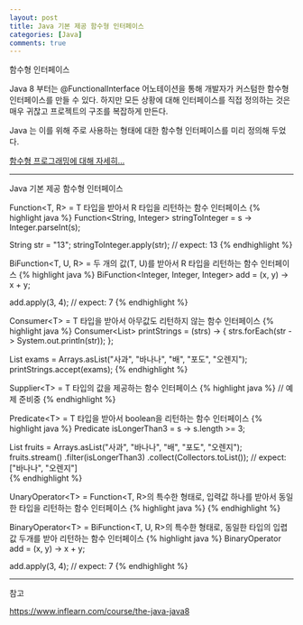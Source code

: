 ```yaml
---
layout: post
title: Java 기본 제공 함수형 인터페이스
categories: [Java]
comments: true
---
```


함수형 인터페이스

Java 8 부터는 @FunctionalInterface 어노테이션을 통해 개발자가 커스텀한 함수형 인터페이스를 만들 수 있다. 하지만 모든 상황에 대해 인터페이스를 직접 정의하는 것은 매우 귀찮고 프로젝트의 구조를 복잡하게 만든다.

Java 는 이를 위해 주로 사용하는 형태에 대한 함수형 인터페이스를 미리 정의해 두었다.

<a target="_blank" href="https://hotsse.github.io/articles/2021-09/Java-%EA%B0%9D%EC%B2%B4%EC%A7%80%ED%96%A5-%ED%94%84%EB%A1%9C%EA%B7%B8%EB%9E%98%EB%B0%8D-vs.-%ED%95%A8%EC%88%98%ED%98%95-%ED%94%84%EB%A1%9C%EA%B7%B8%EB%9E%98%EB%B0%8D">함수형 프로그래밍에 대해 자세히...</a>

-----------

Java 기본 제공 함수형 인터페이스

Function<T, R> = T 타입을 받아서 R 타입을 리턴하는 함수 인터페이스
{% highlight java %}
Function<String, Integer> stringToInteger = s -> Integer.parseInt(s);

String str = "13";
stringToInteger.apply(str); // expect: 13
{% endhighlight %}

BiFunction<T, U, R> = 두 개의 값(T, U)를 받아서 R 타입을 리턴하는 함수 인터페이스
{% highlight java %}
BiFunction<Integer, Integer, Integer> add = (x, y) -> x + y;

add.apply(3, 4); // expect: 7
{% endhighlight %}

Consumer&lt;T&gt; = T 타입을 받아서 아무값도 리턴하지 않는 함수 인터페이스
{% highlight java %}
Consumer<List<String>> printStrings = (strs) -> {
  strs.forEach(str -> System.out.println(str));
};
  
List<String> exams = Arrays.asList("사과", "바나나", "배", "포도", "오렌지");
printStrings.accept(exams);
{% endhighlight %}

Supplier&lt;T&gt; = T 타입의 값을 제공하는 함수 인터페이스
{% highlight java %}
// 예제 준비중
{% endhighlight %}

Predicate&lt;T&gt; = T 타입을 받아서 boolean을 리턴하는 함수 인터페이스
{% highlight java %}
Predicate<String> isLongerThan3 = s -> s.length >= 3;
  
List<String> fruits = Arrays.asList("사과", "바나나", "배", "포도", "오렌지");
fruits.stream()
  .filter(isLongerThan3)
  .collect(Collectors.toList()); // expect: ["바나나", "오렌지"]  
{% endhighlight %}

UnaryOperator&lt;T&gt; = Function<T, R>의 특수한 형태로, 입력값 하나를 받아서 동일한 타입을 리턴하는 함수 인터페이스
{% highlight java %}
{% endhighlight %}
  
BinaryOperator&lt;T&gt; = BiFunction<T, U, R>의 특수한 형태로, 동일한 타입의 입렵값 두개를 받아 리턴하는 함수 인터페이스
{% highlight java %}
BinaryOperator<Integer> add = (x, y) -> x + y;

add.apply(3, 4); // expect: 7
{% endhighlight %}

-----------

참고

https://www.inflearn.com/course/the-java-java8

